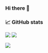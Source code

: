 ### Hi there 👋

<!--
**klcreech/klcreech** is a ✨ _special_ ✨ repository because its `README.md` (this file) appears on your GitHub profile.

Here are some ideas to get you started:

- 🔭 I’m currently working on ...
- 🌱 I’m currently learning ...
- 👯 I’m looking to collaborate on ...
- 🤔 I’m looking for help with ...
- 💬 Ask me about ...
- 📫 How to reach me: ...
- 😄 Pronouns: ...
- ⚡ Fun fact: ...
-->


### 📈 GitHub stats

<img src="https://github-readme-stats.vercel.app/api/top-langs?username=klcreech&&layout=compact&theme=dark"/>

<img src="https://github-readme-stats.vercel.app/api?username=klcreech&show_icons=true&theme=dark"/>

<p><img src="https://github-readme-streak-stats.herokuapp.com/?user=klcreech&theme=dark"/></p>



